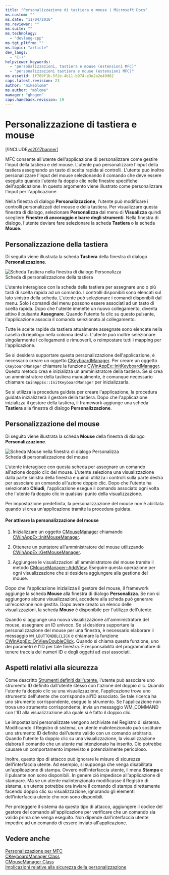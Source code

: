 ```yaml
---
title: "Personalizzazione di tastiera e mouse | Microsoft Docs"
ms.custom: ""
ms.date: "11/04/2016"
ms.reviewer: ""
ms.suite: ""
ms.technology: 
  - "devlang-cpp"
ms.tgt_pltfrm: ""
ms.topic: "article"
dev_langs: 
  - "C++"
helpviewer_keywords: 
  - "personalizzazioni, tastiera e mouse (estensioni MFC)"
  - "personalizzazioni tastiera e mouse (estensioni MFC)"
ms.assetid: 1f789f1b-5f2e-4b11-b974-e3e2a2e49d82
caps.latest.revision: 23
author: "mikeblome"
ms.author: "mblome"
manager: "ghogen"
caps.handback.revision: 19
---
```

# Personalizzazione di tastiera e mouse
[!INCLUDE[vs2017banner](../assembler/inline/includes/vs2017banner.md)]

MFC consente all'utente dell'applicazione di personalizzare come gestire l'input della tastiera e del mouse.  L'utente può personalizzare l'input della tastiera assegnando un tasto di scelta rapida ai controlli.  L'utente può inoltre personalizzare l'input del mouse selezionando il comando che deve essere eseguito quando l'utente fa doppio clic nelle finestre specifiche dell'applicazione.  In questo argomento viene illustrato come personalizzare l'input per l'applicazione.  
  
 Nella finestra di dialogo **Personalizzazione**, l'utente può modificare i controlli personalizzati del mouse e della tastiera.  Per visualizzare questa finestra di dialogo, selezionare **Personalizza** dal menu di **Visualizza** quindi scegliere **Finestre di ancoraggio e barre degli strumenti**.  Nella finestra di dialogo, l'utente deviare fare selezionare la scheda **Tastiera** o la scheda **Mouse**.  
  
## Personalizzazione della tastiera  
 Di seguito viene illustrata la scheda **Tastiera** della finestra di dialogo **Personalizzazione**.  
  
 ![Scheda Tastiera nella finestra di dialogo Personalizza](../mfc/media/mfcnextkeyboardtab.png "MFCNextKeyboardTab")  
Scheda di personalizzazione della tastiera  
  
 L'utente interagisce con la scheda della tastiera per assegnare uno o più tasti di scelta rapida ad un comando.  I controlli disponibili sono elencati sul lato sinistro della scheda.  L'utente può selezionare i comandi disponibili dal menu.  Solo i comandi del menu possono essere associati ad un tasto di scelta rapida.  Dopo che l'utente immette un nuovo collegamento, diventa attivo il pulsante **Assegnare**.  Quando l'utente fa clic su questo pulsante, l'applicazione associa il comando selezionato al collegamento.  
  
 Tutte le scelte rapide da tastiera attualmente assegnate sono elencate nella casella di riepilogo nella colonna destra.  L'utente può inoltre selezionare singolarmente i collegamenti e rimuoverli, o reimpostare tutti i mapping per l'applicazione.  
  
 Se si desidera supportare questa personalizzazione dell'applicazione, è necessario creare un oggetto [CKeyboardManager](../mfc/reference/ckeyboardmanager-class.md).  Per creare un oggetto `CKeyboardManager` chiamare la funzione [CWinAppEx::InitKeyboardManager](../Topic/CWinAppEx::InitKeyboardManager.md).  Questo metodo crea e inizializza un amministratore della tastiera.  Se si crea un amministratore della tastiera manualmente, è comunque necessario chiamare `CWinAppEx::InitKeyboardManager` per inizializzarla.  
  
 Se si utilizza la procedura guidata per creare l'applicazione, la procedura guidata inizializzerà il gestore della tastiera.  Dopo che l'applicazione inizializza il gestore della tastiera, il framework aggiunge una scheda **Tastiera** alla finestra di dialogo **Personalizzazione**.  
  
## Personalizzazione del mouse  
 Di seguito viene illustrata la scheda **Mouse** della finestra di dialogo **Personalizzazione**.  
  
 ![Scheda Mouse nella finestra di dialogo Personalizza](../mfc/media/mfcnextmousetab.png "MFCNextMouseTab")  
Scheda di personalizzazione del mouse  
  
 L'utente interagisce con questa scheda per assegnare un comando all'azione doppio clic del mouse.  L'utente seleziona una visualizzazione dalla parte sinistra della finestra e quindi utilizza i controlli sulla parte destra per associare un comando all'azione doppio clic.  Dopo che l'utente ha selezionato **Chiudi**, l'applicazione esegue il comando associato ogni volta che l'utente fa doppio clic in qualsiasi punto della visualizzazione.  
  
 Per impostazione predefinita, la personalizzazione del mouse non è abilitata quando si crea un'applicazione tramite la procedura guidata.  
  
#### Per attivare la personalizzazione del mouse  
  
1.  Inizializzare un oggetto [CMouseManager](../mfc/reference/cmousemanager-class.md) chiamando [CWinAppEx::InitMouseManager](../Topic/CWinAppEx::InitMouseManager.md).  
  
2.  Ottenere un puntatore all'amministratore del mouse utilizzando [CWinAppEx::GetMouseManager](../Topic/CWinAppEx::GetMouseManager.md).  
  
3.  Aggiungere le visualizzazioni all'amministratore del mouse tramite il metodo [CMouseManager::AddView](../Topic/CMouseManager::AddView.md).  Eseguire questa operazione per ogni visualizzazione che si desidera aggiungere alla gestione del mouse.  
  
 Dopo che l'applicazione inizializza il gestore del mouse, il framework aggiunge la scheda **Mouse** alla finestra di dialogo **Personalizza**.  Se non si aggiungono alcune visualizzazioni, accedere alla scheda può generare un'eccezione non gestita.  Dopo avere creato un elenco delle visualizzazioni, la scheda **Mouse** è disponibile per l'utilizzo dell'utente.  
  
 Quando si aggiunge una nuova visualizzazione all'amministratore del mouse, assegnare un ID univoco.  Se si desidera supportare la personalizzazione del mouse per una finestra, è necessario elaborare il messaggio `WM_LBUTTONDBLCLICK` e chiamare la funzione [CWinAppEx::OnViewDoubleClick](../Topic/CWinAppEx::OnViewDoubleClick.md).  Quando si chiama questa funzione, uno dei parametri è l'ID per tale finestra.  È responsabilità del programmatore di tenere traccia dei numeri ID e degli oggetti ad essi associati.  
  
## Aspetti relativi alla sicurezza  
 Come descritto [Strumenti definiti dall'utente](../mfc/user-defined-tools.md), l'utente può associare uno strumento ID definito dall'utente stesso con l'azione del doppio clic.  Quando l'utente fa doppio clic su una visualizzazione, l'applicazione trova uno strumento dell'utente che corrisponde all'ID associato.  Se tale ricerca ha uno strumento corrispondente, esegue lo strumento.  Se l'applicazione non trova uno strumento corrispondente, invia un messaggio WM\_COMMAND con l'ID alla visualizzazione alla quale si è fatto il doppio clic.  
  
 Le impostazioni personalizzate vengono archiviate nel Registro di sistema.  Modificando il Registro di sistema, un utente malintenzionato può sostituire uno strumento ID definito dall'utente valido con un comando arbitrario.  Quando l'utente fa doppio clic su una visualizzazione, la visualizzazione elabora il comando che un utente malintenzionato ha inserito.  Ciò potrebbe causare un comportamento imprevisto e potenzialmente pericoloso.  
  
 Inoltre, questo tipo di attacco può ignorare le misure di sicurezza dell'interfaccia utente.  Ad esempio, si supponga che venga disabilitata un'applicazione di stampa.  Ovvero nell'interfaccia utente, il menu **Stampa** e il pulsante non sono disponibili.  In genere ciò impedisce all'applicazione di stampare.  Ma se un utente malintenzionato modificasse il Registro di sistema, un utente potrebbe ora inviare il comando di stampa direttamente facendo doppio clic su visualizzazione, ignorando gli elementi dell'interfaccia utente che non sono disponibili.  
  
 Per proteggere il sistema da questo tipo di attacco, aggiungere il codice del gestore del comando all'applicazione per verificare che un comando sia valido prima che venga eseguito.  Non dipende dall'interfaccia utente impedire ad un comando di essere inviato all'applicazione.  
  
## Vedere anche  
 [Personalizzazione per MFC](../mfc/customization-for-mfc.md)   
 [CKeyboardManager Class](../mfc/reference/ckeyboardmanager-class.md)   
 [CMouseManager Class](../mfc/reference/cmousemanager-class.md)   
 [Implicazioni relative alla sicurezza della personalizzazione](../mfc/security-implications-of-customization.md)